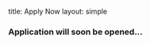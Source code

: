 title: Apply Now
layout: simple

### Application will soon be opened...
<!-- The workshop is **free** of charge. Don't wait too long: you can apply for the workshop only until **May 12th 2024**!

Register [HERE](https://djangogirls.org/en/vigo/apply/).

For more information, check the [Django Girls Vigo website](https://djangogirls.org/en/vigo/). -->
